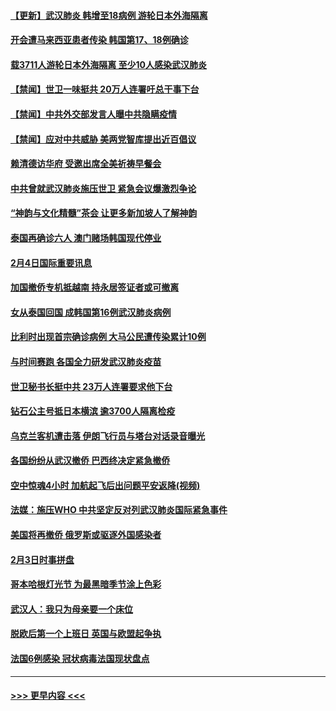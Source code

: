 #### [【更新】武汉肺炎 韩增至18病例 游轮日本外海隔离](../pages/prog202/a102758911.md?t=02051433) 
#### [开会遭马来西亚患者传染 韩国第17、18例确诊](../pages/prog202/a102769600.md?t=02051433) 
#### [载3711人游轮日本外海隔离 至少10人感染武汉肺炎](../pages/prog202/a102769538.md?t=02051433) 
#### [【禁闻】世卫一味挺共 20万人连署吁总干事下台](../pages/prog202/a102769445.md?t=02051433) 
#### [【禁闻】中共外交部发言人曝中共隐瞒疫情](../pages/prog202/a102769400.md?t=02051433) 
#### [【禁闻】应对中共威胁 美两党智库提出近百倡议](../pages/prog202/a102769357.md?t=02051433) 
#### [赖清德访华府  受邀出席全美祈祷早餐会](../pages/prog202/a102769350.md?t=02051433) 
#### [中共曾就武汉肺炎施压世卫 紧急会议爆激烈争论](../pages/prog202/a102769312.md?t=02051433) 
#### [“神韵与文化精髓”茶会 让更多新加坡人了解神韵](../pages/prog202/a102769286.md?t=02051433) 
#### [泰国再确诊六人 澳门赌场韩国现代停业](../pages/prog202/a102769239.md?t=02051433) 
#### [2月4日国际重要讯息](../pages/prog202/a102768884.md?t=02051433) 
#### [加国撤侨专机抵越南 持永居签证者或可撤离](../pages/prog202/a102768877.md?t=02051433) 
#### [女从泰国回国 成韩国第16例武汉肺炎病例](../pages/prog202/a102768669.md?t=02051433) 
#### [比利时出现首宗确诊病例 大马公民遭传染累计10例](../pages/prog202/a102768824.md?t=02051433) 
#### [与时间赛跑 各国全力研发武汉肺炎疫苗](../pages/prog202/a102768738.md?t=02051433) 
#### [世卫秘书长挺中共 23万人连署要求他下台](../pages/prog202/a102768717.md?t=02051433) 
#### [钻石公主号抵日本横滨 逾3700人隔离检疫](../pages/prog202/a102768714.md?t=02051433) 
#### [乌克兰客机遭击落 伊朗飞行员与塔台对话录音曝光](../pages/prog202/a102768645.md?t=02051433) 
#### [各国纷纷从武汉撤侨 巴西终决定紧急撤侨](../pages/prog202/a102768630.md?t=02051433) 
#### [空中惊魂4小时 加航起飞后出问题平安返降(视频)](../pages/prog202/a102768601.md?t=02051433) 
#### [法媒：施压WHO 中共坚定反对列武汉肺炎国际紧急事件](../pages/prog202/a102768584.md?t=02051433) 
#### [美国将再撤侨 俄罗斯或驱逐外国感染者](../pages/prog202/a102768247.md?t=02051433) 
#### [2月3日时事拼盘](../pages/prog202/a102768402.md?t=02051433) 
#### [哥本哈根灯光节 为最黑暗季节涂上色彩](../pages/prog202/a102768369.md?t=02051433) 
#### [武汉人：我只为母亲要一个床位](../pages/prog202/a102768250.md?t=02051433) 
#### [脱欧后第一个上班日 英国与欧盟起争执](../pages/prog202/a102768252.md?t=02051433) 
#### [法国6例感染 冠状病毒法国现状盘点](../pages/prog202/a102768157.md?t=02051433) 

----
#### [ >>> 更早内容 <<< ](../indexes/prog202-earlier.md)

